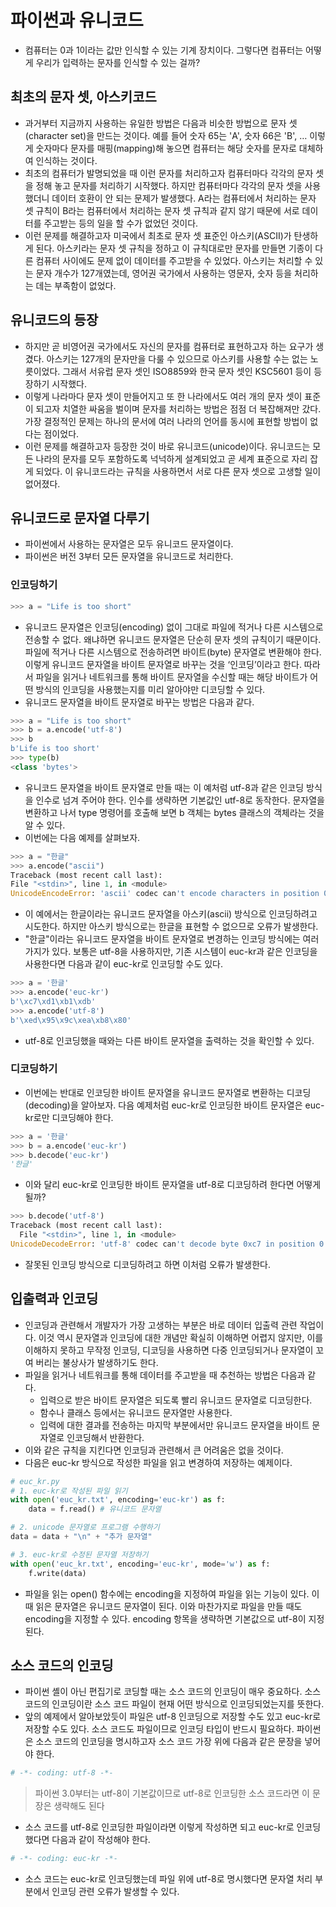 # 파이썬과 유니코드

- 컴퓨터는 0과 1이라는 값만 인식할 수 있는 기계 장치이다. 그렇다면 컴퓨터는 어떻게 우리가 입력하는 문자를 인식할 수 있는 걸까?

## 최초의 문자 셋, 아스키코드

- 과거부터 지금까지 사용하는 유일한 방법은 다음과 비슷한 방법으로 문자 셋(character set)을 만드는 것이다. 예를 들어 숫자 65는 'A', 숫자 66은 'B', … 이렇게 숫자마다 문자를 매핑(mapping)해 놓으면 컴퓨터는 해당 숫자를 문자로 대체하여 인식하는 것이다.
- 최초의 컴퓨터가 발명되었을 때 이런 문자를 처리하고자 컴퓨터마다 각각의 문자 셋을 정해 놓고 문자를 처리하기 시작했다. 하지만 컴퓨터마다 각각의 문자 셋을 사용했더니 데이터 호환이 안 되는 문제가 발생했다. A라는 컴퓨터에서 처리하는 문자 셋 규칙이 B라는 컴퓨터에서 처리하는 문자 셋 규칙과 같지 않기 때문에 서로 데이터를 주고받는 등의 일을 할 수가 없었던 것이다.
- 이런 문제를 해결하고자 미국에서 최초로 문자 셋 표준인 아스키(ASCII)가 탄생하게 된다. 아스키라는 문자 셋 규칙을 정하고 이 규칙대로만 문자를 만들면 기종이 다른 컴퓨터 사이에도 문제 없이 데이터를 주고받을 수 있었다. 아스키는 처리할 수 있는 문자 개수가 127개였는데, 영어권 국가에서 사용하는 영문자, 숫자 등을 처리하는 데는 부족함이 없었다.

## 유니코드의 등장

- 하지만 곧 비영어권 국가에서도 자신의 문자를 컴퓨터로 표현하고자 하는 요구가 생겼다. 아스키는 127개의 문자만을 다룰 수 있으므로 아스키를 사용할 수는 없는 노릇이었다. 그래서 서유럽 문자 셋인 ISO8859와 한국 문자 셋인 KSC5601 등이 등장하기 시작했다.
- 이렇게 나라마다 문자 셋이 만들어지고 또 한 나라에서도 여러 개의 문자 셋이 표준이 되고자 치열한 싸움을 벌이며 문자를 처리하는 방법은 점점 더 복잡해져만 갔다. 가장 결정적인 문제는 하나의 문서에 여러 나라의 언어를 동시에 표현할 방법이 없다는 점이었다.
- 이런 문제를 해결하고자 등장한 것이 바로 유니코드(unicode)이다. 유니코드는 모든 나라의 문자를 모두 포함하도록 넉넉하게 설계되었고 곧 세계 표준으로 자리 잡게 되었다. 이 유니코드라는 규칙을 사용하면서 서로 다른 문자 셋으로 고생할 일이 없어졌다.

## 유니코드로 문자열 다루기

- 파이썬에서 사용하는 문자열은 모두 유니코드 문자열이다.
- 파이썬은 버전 3부터 모든 문자열을 유니코드로 처리한다.

### 인코딩하기

```python
>>> a = "Life is too short"
```

- 유니코드 문자열은 인코딩(encoding) 없이 그대로 파일에 적거나 다른 시스템으로 전송할 수 없다. 왜냐하면 유니코드 문자열은 단순히 문자 셋의 규칙이기 때문이다. 파일에 적거나 다른 시스템으로 전송하려면 바이트(byte) 문자열로 변환해야 한다. 이렇게 유니코드 문자열을 바이트 문자열로 바꾸는 것을 ‘인코딩’이라고 한다. 따라서 파일을 읽거나 네트워크를 통해 바이트 문자열을 수신할 때는 해당 바이트가 어떤 방식의 인코딩을 사용했는지를 미리 알아야만 디코딩할 수 있다.
- 유니코드 문자열을 바이트 문자열로 바꾸는 방법은 다음과 같다.

```python
>>> a = "Life is too short"
>>> b = a.encode('utf-8')
>>> b
b'Life is too short'
>>> type(b)
<class 'bytes'>
```

- 유니코드 문자열을 바이트 문자열로 만들 때는 이 예처럼 utf-8과 같은 인코딩 방식을 인수로 넘겨 주어야 한다. 인수를 생략하면 기본값인 utf-8로 동작한다. 문자열을 변환하고 나서 type 명령어를 호출해 보면 b 객체는 bytes 클래스의 객체라는 것을 알 수 있다.
- 이번에는 다음 예제를 살펴보자.

```python
>>> a = "한글"
>>> a.encode("ascii")
Traceback (most recent call last):
File "<stdin>", line 1, in <module>
UnicodeEncodeError: 'ascii' codec can't encode characters in position 0-1: ordinal not in range(128)
```

- 이 예에서는 한글이라는 유니코드 문자열을 아스키(ascii) 방식으로 인코딩하려고 시도한다. 하지만 아스키 방식으로는 한글을 표현할 수 없으므로 오류가 발생한다.
- "한글"이라는 유니코드 문자열을 바이트 문자열로 변경하는 인코딩 방식에는 여러 가지가 있다. 보통은 utf-8을 사용하지만, 기존 시스템이 euc-kr과 같은 인코딩을 사용한다면 다음과 같이 euc-kr로 인코딩할 수도 있다.

```python
>>> a = '한글'
>>> a.encode('euc-kr')
b'\xc7\xd1\xb1\xdb'
>>> a.encode('utf-8')
b'\xed\x95\x9c\xea\xb8\x80'
```

- utf-8로 인코딩했을 때와는 다른 바이트 문자열을 출력하는 것을 확인할 수 있다.

### 디코딩하기

- 이번에는 반대로 인코딩한 바이트 문자열을 유니코드 문자열로 변환하는 디코딩(decoding)을 알아보자. 다음 예제처럼 euc-kr로 인코딩한 바이트 문자열은 euc-kr로만 디코딩해야 한다.

```python
>>> a = '한글'
>>> b = a.encode('euc-kr')
>>> b.decode('euc-kr')
'한글'
```

- 이와 달리 euc-kr로 인코딩한 바이트 문자열을 utf-8로 디코딩하려 한다면 어떻게 될까?

```python
>>> b.decode('utf-8')
Traceback (most recent call last):
  File "<stdin>", line 1, in <module>
UnicodeDecodeError: 'utf-8' codec can't decode byte 0xc7 in position 0: invalid continuation byte
```

- 잘못된 인코딩 방식으로 디코딩하려고 하면 이처럼 오류가 발생한다.

## 입출력과 인코딩

- 인코딩과 관련해서 개발자가 가장 고생하는 부분은 바로 데이터 입출력 관련 작업이다. 이것 역시 문자열과 인코딩에 대한 개념만 확실히 이해하면 어렵지 않지만, 이를 이해하지 못하고 무작정 인코딩, 디코딩을 사용하면 다중 인코딩되거나 문자열이 꼬여 버리는 불상사가 발생하기도 한다.
- 파일을 읽거나 네트워크를 통해 데이터를 주고받을 때 추천하는 방법은 다음과 같다.
    - 입력으로 받은 바이트 문자열은 되도록 빨리 유니코드 문자열로 디코딩한다.
    - 함수나 클래스 등에서는 유니코드 문자열만 사용한다.
    - 입력에 대한 결과를 전송하는 마지막 부분에서만 유니코드 문자열을 바이트 문자열로 인코딩해서 반환한다.
- 이와 같은 규칙을 지킨다면 인코딩과 관련해서 큰 어려움은 없을 것이다.
- 다음은 euc-kr 방식으로 작성한 파일을 읽고 변경하여 저장하는 예제이다.

```python
# euc_kr.py
# 1. euc-kr로 작성된 파일 읽기
with open('euc_kr.txt', encoding='euc-kr') as f:
    data = f.read() # 유니코드 문자열 

# 2. unicode 문자열로 프로그램 수행하기
data = data + "\n" + "추가 문자열"

# 3. euc-kr로 수정된 문자열 저장하기
with open('euc_kr.txt', encoding='euc-kr', mode='w') as f:
    f.write(data)
```

- 파일을 읽는 open() 함수에는 encoding을 지정하여 파일을 읽는 기능이 있다. 이때 읽은 문자열은 유니코드 문자열이 된다. 이와 마찬가지로 파일을 만들 때도 encoding을 지정할 수 있다. encoding 항목을 생략하면 기본값으로 utf-8이 지정된다.

## 소스 코드의 인코딩

- 파이썬 셸이 아닌 편집기로 코딩할 때는 소스 코드의 인코딩이 매우 중요하다. 소스 코드의 인코딩이란 소스 코드 파일이 현재 어떤 방식으로 인코딩되었는지를 뜻한다.
- 앞의 예제에서 알아보았듯이 파일은 utf-8 인코딩으로 저장할 수도 있고 euc-kr로 저장할 수도 있다. 소스 코드도 파일이므로 인코딩 타입이 반드시 필요하다. 파이썬은 소스 코드의 인코딩을 명시하고자 소스 코드 가장 위에 다음과 같은 문장을 넣어야 한다.

```python
# -*- coding: utf-8 -*-
```

> 파이썬 3.0부터는 utf-8이 기본값이므로 utf-8로 인코딩한 소스 코드라면 이 문장은 생략해도 된다

- 소스 코드를 utf-8로 인코딩한 파일이라면 이렇게 작성하면 되고 euc-kr로 인코딩했다면 다음과 같이 작성해야 한다.

```python
# -*- coding: euc-kr -*-
```

- 소스 코드는 euc-kr로 인코딩했는데 파일 위에 utf-8로 명시했다면 문자열 처리 부분에서 인코딩 관련 오류가 발생할 수 있다.